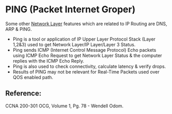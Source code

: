 # PING \(Packet Internet Groper\)

Some other [Network Layer](untitled-14.md) features which are related to IP Routing are DNS, ARP & PING.

* Ping is a tool or application of IP Upper Layer Protocol Stack \(Layer 1,2&3\) used to get Network Layer/IP Layer/Layer 3 Status. 
* Ping sends ICMP \(Internet Control Message Protocol\) Echo packets using ICMP Echo Request to get Network Layer Status & the computer replies with the ICMP Echo Reply.
* Ping is also used to check connectivity, calculate latency & verify drops.
* Results of PING may not be relevant for Real-Time Packets used over QOS enabled path.

## Reference:

CCNA 200-301 OCG, Volume 1, Pg. 78 - Wendell Odom.

